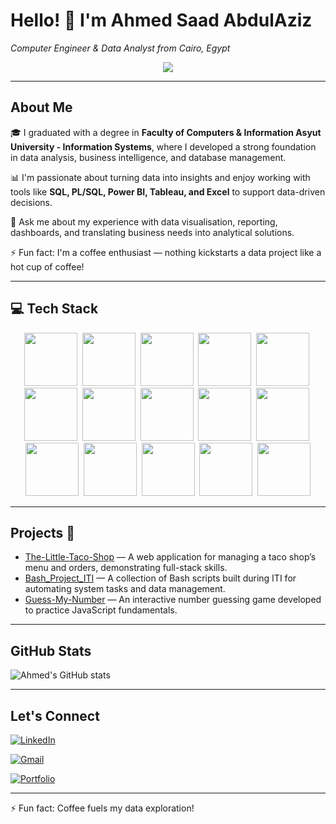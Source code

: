 # Hello! 👋 I'm Ahmed Saad AbdulAziz  
*Computer Engineer & Data Analyst from Cairo, Egypt*
<p align="center">
  <a href="https://github.com/DenverCoder1/readme-typing-svg">
    <img src="https://readme-typing-svg.herokuapp.com/?lines=Data%20Analyst%20Engineer;Transforming%20Data%20into%20Insights;Always%20learning%20new%20technologies&font=Fira%20Code&center=true&width=580&height=45&color=f75c7e&vCenter=true&size=22" />
  </a>
</p>


---

## About Me 

🎓 I graduated with a degree in **Faculty of Computers & Information Asyut University - Information Systems**, where I developed a strong foundation in data analysis, business intelligence, and database management.  

📊 I'm passionate about turning data into insights and enjoy working with tools like **SQL, PL/SQL, Power BI, Tableau, and Excel** to support data-driven decisions.  

💬 Ask me about my experience with data visualisation, reporting, dashboards, and translating business needs into analytical solutions.  

⚡ Fun fact: I'm a coffee enthusiast — nothing kickstarts a data project like a hot cup of coffee!

---


## 💻 Tech Stack

<p align="center">
  <img src="https://img.shields.io/badge/HTML-05122A?style=flat&logo=html5&logoColor=white" height="85" />&nbsp;
  <img src="https://img.shields.io/badge/CSS-05122A?style=flat&logo=css3&logoColor=white" height="85" />&nbsp;
  <img src="https://img.shields.io/badge/JavaScript-05122A?style=flat&logo=javascript&logoColor=F7DF1E" height="85" />&nbsp;
  <img src="https://img.shields.io/badge/jQuery-05122A?style=flat&logo=jquery&logoColor=white" height="85" />&nbsp;
  <img src="https://img.shields.io/badge/PHP-05122A?style=flat&logo=php&logoColor=white" height="85" />&nbsp;
  <img src="https://img.shields.io/badge/Bootstrap-05122A?style=flat&logo=bootstrap&logoColor=white" height="85" />&nbsp;
  <img src="https://img.shields.io/badge/C%23-05122A?style=flat&logo=c-sharp&logoColor=white" height="85" />&nbsp;
  <img src="https://img.shields.io/badge/Entity%20Framework-05122A?style=flat&logo=.net&logoColor=white" height="85" />&nbsp;
  <img src="https://img.shields.io/badge/MVC-05122A?style=flat&logo=dotnet&logoColor=white" height="85" />&nbsp;
  <img src="https://img.shields.io/badge/Web%20API-05122A?style=flat&logo=dotnet&logoColor=white" height="85" />&nbsp;
  <img src="https://img.shields.io/badge/Angular-05122A?style=flat&logo=angular&logoColor=white" height="85" />&nbsp;
  <img src="https://img.shields.io/badge/SQL-05122A?style=flat&logo=postgresql&logoColor=white" height="85" />&nbsp;
  <img src="https://img.shields.io/badge/PL%2FSQL-05122A?style=flat&logo=oracle&logoColor=white" height="85" />&nbsp;
  <img src="https://img.shields.io/badge/Power%20BI-05122A?style=flat&logo=powerbi&logoColor=F2C811" height="85" />&nbsp;
<img src="https://img.shields.io/badge/Tableau-05122A?style=flat&logo=tableau&logoColor=E97627" height="85" />


</p>







---

## Projects 🚀  
- [The-Little-Taco-Shop](https://github.com/AhmedSaad5/The-Little-Taco-Shop) — A web application for managing a taco shop’s menu and orders, demonstrating full-stack skills.  
- [Bash_Project_ITI](https://github.com/AhmedSaad5/Bash_Project_ITI) — A collection of Bash scripts built during ITI for automating system tasks and data management.  
- [Guess-My-Number](https://github.com/AhmedSaad5/Guess-My-Number) — An interactive number guessing game developed to practice JavaScript fundamentals.

---

## GitHub Stats  
![Ahmed's GitHub stats](https://github-readme-stats.vercel.app/api?username=AhmedSaad5&show_icons=true&theme=radical)

---

## Let's Connect  

[![LinkedIn](https://img.shields.io/badge/LinkedIn-Ahmed%20Masoud-0A66C2?style=flat&logo=linkedin&logoColor=white)](https://www.linkedin.com/in/ahmed-masoud93/) <br/>

[![Gmail](https://img.shields.io/badge/Gmail-Ahmed%20AbdulAziz-red?style=flat&logo=gmail)](mailto:mod0yh74@gmail.com) <br/>

[![Portfolio](https://img.shields.io/badge/Portfolio-Website-0078D7?style=flat&logo=github)](https://ahmedsaad5.github.io/Portfolio/) <br/>



---

⚡ Fun fact: Coffee fuels my data exploration!
